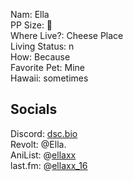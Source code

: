 Nam: Ella<br>
PP Size: 🐛<br>
Where Live?: Cheese Place<br>
Living Status: n<br>
How: Because<br>
Favorite Pet: Mine<br>
Hawaii: sometimes<br>

## Socials
Discord: [dsc.bio](https://discords.com/bio/p/ellaxoxo)<br>
Revolt: @Ella.<br>
AniList: @[ellaxx](https://anilist.co/user/ellaxx)<br>
last.fm: @[ellaxx_16](https://last.fm/user/ellaxx_16)
